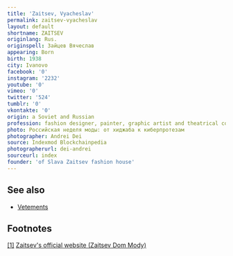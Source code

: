 ```yaml
---
title: 'Zaitsev, Vyacheslav'
permalink: zaitsev-vyacheslav
layout: default
shortname: ZAITSEV
originlang: Rus.
originspell: Зайцев Вячеслав
appearing: Born
birth: 1938
city: Ivanovo
facebook: '0'
instagram: '2232'
youtube: '0'
vimeo: '0'
twitter: '524'
tumblr: '0'
vkontakte: '0'
origin: a Soviet and Russian
profession: fashion designer, painter, graphic artist and theatrical costume designer, founder, CEO, creative director of Slava Zaitsev fashion house in Moscow
photo: Российская неделя моды: от хиджаба к киберпротезам
photographer: Andrei Dei
source: Indexmod Blockchainpedia
photographerurl: dei-andrei
sourceurl: index
founder: 'of Slava Zaitsev fashion house'
---
```


## See also

+ [Vetements](vetements)

## Footnotes

[[1]](#a1) <span id="f1"></span> [Zaitsev's official website (Zaitsev Dom Mody)](http://example.net/article)

